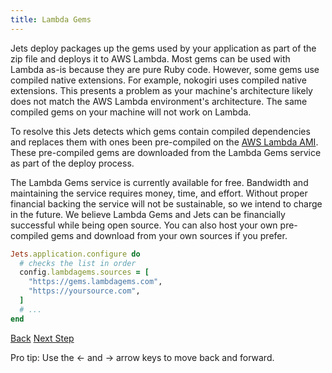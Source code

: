 ```yaml
---
title: Lambda Gems
---
```


Jets deploy packages up the gems used by your application as part of the zip file and deploys it to AWS Lambda.  Most gems can be used with Lambda as-is because they are pure Ruby code. However, some gems use compiled native extensions. For example, nokogiri uses compiled native extensions. This presents a problem as your machine's architecture likely does not match the AWS Lambda environment's architecture.  The same compiled gems on your machine will not work on Lambda.

To resolve this Jets detects which gems contain compiled dependencies and replaces them with ones been pre-compiled on the [AWS Lambda AMI](https://docs.aws.amazon.com/lambda/latest/dg/current-supported-versions.html).  These pre-compiled gems are downloaded from the Lambda Gems service as part of the deploy process.

The Lambda Gems service is currently available for free. Bandwidth and maintaining the service requires money, time, and effort. Without proper financial backing the service will not be sustainable, so we intend to charge in the future. We believe Lambda Gems and Jets can be financially successful while being open source. You can also host your own pre-compiled gems and download from your own sources if you prefer.

```ruby
Jets.application.configure do
  # checks the list in order
  config.lambdagems.sources = [
    "https://gems.lambdagems.com",
    "https://yoursource.com",
  ]
  # ...
end
```

<a id="prev" class="btn btn-basic" href="{% link _docs/native-performance.md %}">Back</a>
<a id="next" class="btn btn-primary" href="{% link _docs/contributing.md %}">Next Step</a>
<p class="keyboard-tip">Pro tip: Use the <- and -> arrow keys to move back and forward.</p>
